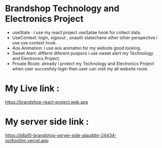 # Brandshop Technology and Electronics Project

- useState : i use my react project useSatae hook for collect data.
- UseContext: login, signout ,  onauth statechane other other perspective i use use context hook.
- Aos Animation: i use aos animaton for my website good looking.
- Sweet Alert: differnt diferent  puspors i use sweet alert my  Technology and Electronics Project.
- Private Route: already i protect my  Technology and Electronics Project when user succesfuly login then user can visit my all website route.

# My Live link :
 https://brandshop-react-project.web.app

 # My server side link :
 
 https://b8a10-brandshop-server-side-alauddin-24434-qzj8zo0im.vercel.app